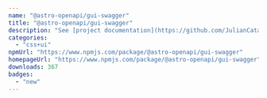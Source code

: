 ```yaml
---
name: "@astro-openapi/gui-swagger"
title: "@astro-openapi/gui-swagger"
description: "See [project documentation](https://github.com/JulianCataldo/astro-openapi#readme)."
categories:
  - "css+ui"
npmUrl: "https://www.npmjs.com/package/@astro-openapi/gui-swagger"
homepageUrl: "https://www.npmjs.com/package/@astro-openapi/gui-swagger"
downloads: 367
badges:
  - "new"
---
```

